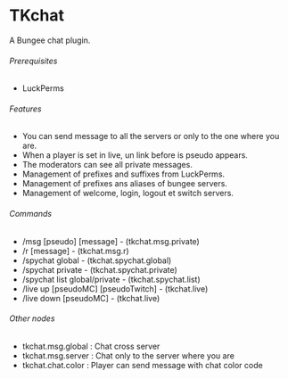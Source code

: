 # TKchat
A Bungee chat plugin.
###### Prerequisites
- LuckPerms
###### Features
- You can send message to all the servers or only to the one where you are.
- When a player is set in live, un link before is pseudo appears.
- The moderators can see all private messages.
- Management of prefixes and suffixes from LuckPerms.
- Management of prefixes ans aliases of bungee servers.
- Management of welcome, login, logout et switch servers.
###### Commands
- /msg [pseudo] [message] - (tkchat.msg.private)
- /r [message] - (tkchat.msg.r)
- /spychat global - (tkchat.spychat.global)
- /spychat private - (tkchat.spychat.private)
- /spychat list global/private - (tkchat.spychat.list)
- /live up [pseudoMC] [pseudoTwitch] - (tkchat.live)
- /live down [pseudoMC] - (tkchat.live)
###### Other nodes
- tkchat.msg.global : Chat cross server
- tkchat.msg.server : Chat only to the server where you are
- tkchat.chat.color : Player can send message with chat color code